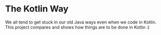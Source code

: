 # The Kotlin Way
We all tend to get stuck in our old Java ways even when we code in Kotlin. This project compares and shows how things are to be done in Kotlin :)
